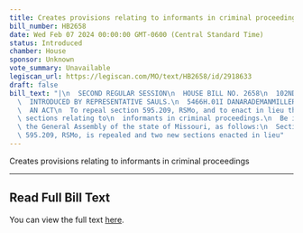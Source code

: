 ```yaml
---
title: Creates provisions relating to informants in criminal proceedings
bill_number: HB2658
date: Wed Feb 07 2024 00:00:00 GMT-0600 (Central Standard Time)
status: Introduced
chamber: House
sponsor: Unknown
vote_summary: Unavailable
legiscan_url: https://legiscan.com/MO/text/HB2658/id/2918633
draft: false
bill_text: "|\n  SECOND REGULAR SESSION\n  HOUSE BILL NO. 2658\n  102ND GENERAL ASSEMBLY\n\
  \  INTRODUCED BY REPRESENTATIVE SAULS.\n  5466H.01I DANARADEMANMILLER,ChiefClerk\n\
  \  AN ACT\n  To repeal section 595.209, RSMo, and to enact in lieu thereof two new\
  \ sections relating to\n  informants in criminal proceedings.\n  Be it enacted by\
  \ the General Assembly of the state of Missouri, as follows:\n  Section A. Section\
  \ 595.209, RSMo, is repealed and two new sections enacted in lieu"
---
```

Creates provisions relating to informants in criminal proceedings

---

## Read Full Bill Text

You can view the full text [here](https://legiscan.com/MO/text/HB2658/id/2918633).
